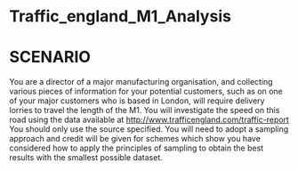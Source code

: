 # Traffic_england_M1_Analysis
# SCENARIO
You are a director of a major manufacturing organisation, and collecting various pieces of information for your potential customers, such as on one of your major customers who is based in London, will require delivery lorries to travel the length of the M1. You will investigate the speed on this road using the data available at http://www.trafficengland.com/traffic-report
You should only use the source specified. You will need to adopt a sampling approach and credit will be given for schemes which show you have considered how to apply the principles of sampling to obtain the best results with the smallest possible dataset.
